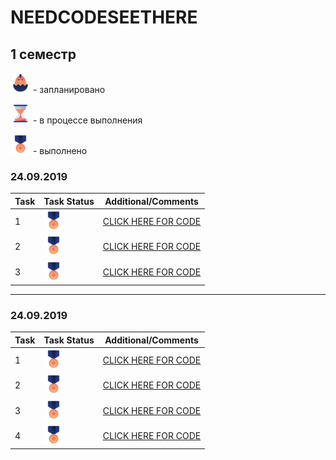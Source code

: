 # NEEDCODESEETHERE

## 1 семестр

![Scheduled](https://github.com/FyodorBSU/STAFF/blob/master/chick_chicken_hatchling_hatch_animal_icon_124674.png) - запланировано

![Scheduled](https://github.com/FyodorBSU/STAFF/blob/master/timer_hourglass_time_clock_icon_124605.png) - в процессе выполнения

![Scheduled](https://github.com/FyodorBSU/STAFF/blob/master/badge_medal_reward_prize_winner_icon_124685.png) - выполнено


### 24.09.2019 
| Task | Task Status | Additional/Comments |
| -------- | -------- | --------|  
| 1 | ![Scheduled](https://github.com/FyodorBSU/STAFF/blob/master/badge_medal_reward_prize_winner_icon_124685.png)|[CLICK HERE FOR CODE](https://github.com/FyodorBSU/MMF.BSU.PM.FYODORRUTSKY2019-20/blob/master/codes/comparing%20of%20numders.cpp)
| 2 | ![Scheduled](https://github.com/FyodorBSU/STAFF/blob/master/badge_medal_reward_prize_winner_icon_124685.png)|[CLICK HERE FOR CODE](https://github.com/FyodorBSU/MMF.BSU.PM.FYODORRUTSKY2019-20/blob/master/codes/compairing%20of%20triangles.cpp)
| 3 | ![Scheduled](https://github.com/FyodorBSU/STAFF/blob/master/badge_medal_reward_prize_winner_icon_124685.png)|[CLICK HERE FOR CODE](https://github.com/FyodorBSU/MMF.BSU.PM.FYODORRUTSKY2019-20/blob/master/codes/graphik%201.cpp)
---


### 24.09.2019 
| Task | Task Status | Additional/Comments |
| -------- | -------- | --------|  
| 1 | ![Scheduled](https://github.com/FyodorBSU/STAFF/blob/master/badge_medal_reward_prize_winner_icon_124685.png)|[CLICK HERE FOR CODE](https://github.com/FyodorBSU/MMF.BSU.PM.FYODORRUTSKY2019-20/blob/master/codes/task1.cpp)
| 2 | ![Scheduled](https://github.com/FyodorBSU/STAFF/blob/master/badge_medal_reward_prize_winner_icon_124685.png)|[CLICK HERE FOR CODE]()
| 3 | ![Scheduled](https://github.com/FyodorBSU/STAFF/blob/master/badge_medal_reward_prize_winner_icon_124685.png)|[CLICK HERE FOR CODE]()
| 4 | ![Scheduled](https://github.com/FyodorBSU/STAFF/blob/master/badge_medal_reward_prize_winner_icon_124685.png)|[CLICK HERE FOR CODE]()

